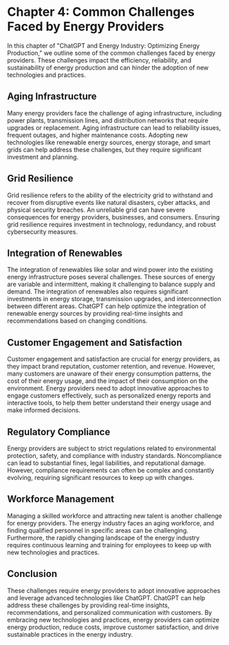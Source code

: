 Chapter 4: Common Challenges Faced by Energy Providers
======================================================

In this chapter of "ChatGPT and Energy Industry: Optimizing Energy Production," we outline some of the common challenges faced by energy providers. These challenges impact the efficiency, reliability, and sustainability of energy production and can hinder the adoption of new technologies and practices.

Aging Infrastructure
--------------------

Many energy providers face the challenge of aging infrastructure, including power plants, transmission lines, and distribution networks that require upgrades or replacement. Aging infrastructure can lead to reliability issues, frequent outages, and higher maintenance costs. Adopting new technologies like renewable energy sources, energy storage, and smart grids can help address these challenges, but they require significant investment and planning.

Grid Resilience
---------------

Grid resilience refers to the ability of the electricity grid to withstand and recover from disruptive events like natural disasters, cyber attacks, and physical security breaches. An unreliable grid can have severe consequences for energy providers, businesses, and consumers. Ensuring grid resilience requires investment in technology, redundancy, and robust cybersecurity measures.

Integration of Renewables
-------------------------

The integration of renewables like solar and wind power into the existing energy infrastructure poses several challenges. These sources of energy are variable and intermittent, making it challenging to balance supply and demand. The integration of renewables also requires significant investments in energy storage, transmission upgrades, and interconnection between different areas. ChatGPT can help optimize the integration of renewable energy sources by providing real-time insights and recommendations based on changing conditions.

Customer Engagement and Satisfaction
------------------------------------

Customer engagement and satisfaction are crucial for energy providers, as they impact brand reputation, customer retention, and revenue. However, many customers are unaware of their energy consumption patterns, the cost of their energy usage, and the impact of their consumption on the environment. Energy providers need to adopt innovative approaches to engage customers effectively, such as personalized energy reports and interactive tools, to help them better understand their energy usage and make informed decisions.

Regulatory Compliance
---------------------

Energy providers are subject to strict regulations related to environmental protection, safety, and compliance with industry standards. Noncompliance can lead to substantial fines, legal liabilities, and reputational damage. However, compliance requirements can often be complex and constantly evolving, requiring significant resources to keep up with changes.

Workforce Management
--------------------

Managing a skilled workforce and attracting new talent is another challenge for energy providers. The energy industry faces an aging workforce, and finding qualified personnel in specific areas can be challenging. Furthermore, the rapidly changing landscape of the energy industry requires continuous learning and training for employees to keep up with new technologies and practices.

Conclusion
----------

These challenges require energy providers to adopt innovative approaches and leverage advanced technologies like ChatGPT. ChatGPT can help address these challenges by providing real-time insights, recommendations, and personalized communication with customers. By embracing new technologies and practices, energy providers can optimize energy production, reduce costs, improve customer satisfaction, and drive sustainable practices in the energy industry.
